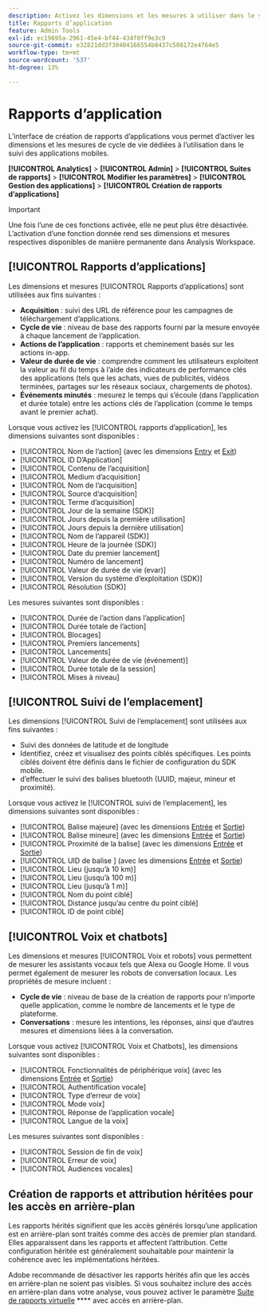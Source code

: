 ```yaml
---
description: Activez les dimensions et les mesures à utiliser dans le suivi des applications mobiles.
title: Rapports d’application
feature: Admin Tools
exl-id: ec19695a-2961-45e4-bf44-434f0ff9e3c9
source-git-commit: e32821dd3f30404166554b8437c508172e4764e5
workflow-type: tm+mt
source-wordcount: '537'
ht-degree: 13%

---
```


# Rapports d’application

L’interface de création de rapports d’applications vous permet d’activer les dimensions et les mesures de cycle de vie dédiées à l’utilisation dans le suivi des applications mobiles.

**[!UICONTROL Analytics]** > **[!UICONTROL Admin]** > **[!UICONTROL Suites de rapports]** > **[!UICONTROL Modifier les paramètres]** > **[!UICONTROL Gestion des applications]** > **[!UICONTROL Création de rapports d’applications]**

>[!IMPORTANT]
>
>Une fois l’une de ces fonctions activée, elle ne peut plus être désactivée. L’activation d’une fonction donnée rend ses dimensions et mesures respectives disponibles de manière permanente dans Analysis Workspace.

## [!UICONTROL Rapports d’applications]

Les dimensions et mesures [!UICONTROL Rapports d’applications] sont utilisées aux fins suivantes :

* **Acquisition** : suivi des URL de référence pour les campagnes de téléchargement d’applications.
* **Cycle de vie** : niveau de base des rapports fourni par la mesure envoyée à chaque lancement de l’application.
* **Actions de l’application** : rapports et cheminement basés sur les actions in-app.
* **Valeur de durée de vie** : comprendre comment les utilisateurs exploitent la valeur au fil du temps à l’aide des indicateurs de performance clés des applications (tels que les achats, vues de publicités, vidéos terminées, partages sur les réseaux sociaux, chargements de photos).
* **Événements minutés** : mesurez le temps qui s’écoule (dans l’application et durée totale) entre les actions clés de l’application (comme le temps avant le premier achat).

Lorsque vous activez les [!UICONTROL rapports d’application], les dimensions suivantes sont disponibles :

* [!UICONTROL Nom de l’action] (avec les dimensions [Entry](/help/components/dimensions/entry-dimensions.md) et [Exit](/help/components/dimensions/exit-dimensions.md))
* [!UICONTROL ID D’Application]
* [!UICONTROL Contenu de l’acquisition]
* [!UICONTROL Medium d’acquisition]
* [!UICONTROL Nom de l’acquisition]
* [!UICONTROL Source d’acquisition]
* [!UICONTROL Terme d’acquisition]
* [!UICONTROL Jour de la semaine (SDK)]
* [!UICONTROL Jours depuis la première utilisation]
* [!UICONTROL Jours depuis la dernière utilisation]
* [!UICONTROL Nom de l’appareil (SDK)]
* [!UICONTROL Heure de la journée (SDK)]
* [!UICONTROL Date du premier lancement]
* [!UICONTROL Numéro de lancement]
* [!UICONTROL Valeur de durée de vie (evar)]
* [!UICONTROL Version du système d’exploitation (SDK)]
* [!UICONTROL Résolution (SDK)]

Les mesures suivantes sont disponibles :

* [!UICONTROL Durée de l’action dans l’application]
* [!UICONTROL Durée totale de l’action]
* [!UICONTROL Blocages]
* [!UICONTROL Premiers lancements]
* [!UICONTROL Lancements]
* [!UICONTROL Valeur de durée de vie (événement)]
* [!UICONTROL Durée totale de la session]
* [!UICONTROL Mises à niveau]

## [!UICONTROL Suivi de l’emplacement]

Les dimensions [!UICONTROL Suivi de l’emplacement] sont utilisées aux fins suivantes :

* Suivi des données de latitude et de longitude
* Identifiez, créez et visualisez des points ciblés spécifiques. Les points ciblés doivent être définis dans le fichier de configuration du SDK mobile.
* d’effectuer le suivi des balises bluetooth (UUID, majeur, mineur et proximité).

Lorsque vous activez le [!UICONTROL suivi de l’emplacement], les dimensions suivantes sont disponibles :

* [!UICONTROL Balise majeure] (avec les dimensions [Entrée](/help/components/dimensions/entry-dimensions.md) et [Sortie](/help/components/dimensions/exit-dimensions.md))
* [!UICONTROL Balise mineure] (avec les dimensions [Entrée](/help/components/dimensions/entry-dimensions.md) et [Sortie](/help/components/dimensions/exit-dimensions.md))
* [!UICONTROL Proximité de la balise] (avec les dimensions [Entrée](/help/components/dimensions/entry-dimensions.md) et [Sortie](/help/components/dimensions/exit-dimensions.md))
* [!UICONTROL UID de balise ] (avec les dimensions [Entrée](/help/components/dimensions/entry-dimensions.md) et [Sortie](/help/components/dimensions/exit-dimensions.md))
* [!UICONTROL Lieu (jusqu’à 10 km)]
* [!UICONTROL Lieu (jusqu’à 100 m)]
* [!UICONTROL Lieu (jusqu’à 1 m)]
* [!UICONTROL Nom du point ciblé]
* [!UICONTROL Distance jusqu’au centre du point ciblé]
* [!UICONTROL ID de point ciblé]

## [!UICONTROL Voix et chatbots]

Les dimensions et mesures [!UICONTROL Voix et robots] vous permettent de mesurer les assistants vocaux tels que Alexa ou Google Home. Il vous permet également de mesurer les robots de conversation locaux. Les propriétés de mesure incluent :

* **Cycle de vie** : niveau de base de la création de rapports pour n’importe quelle application, comme le nombre de lancements et le type de plateforme.
* **Conversations** : mesure les intentions, les réponses, ainsi que d’autres mesures et dimensions liées à la conversation.

Lorsque vous activez [!UICONTROL Voix et Chatbots], les dimensions suivantes sont disponibles :

* [!UICONTROL Fonctionnalités de périphérique voix] (avec les dimensions [Entrée](/help/components/dimensions/entry-dimensions.md) et [Sortie](/help/components/dimensions/exit-dimensions.md))
* [!UICONTROL Authentification vocale]
* [!UICONTROL Type d’erreur de voix]
* [!UICONTROL Mode voix]
* [!UICONTROL Réponse de l’application vocale]
* [!UICONTROL Langue de la voix]

Les mesures suivantes sont disponibles :

* [!UICONTROL Session de fin de voix]
* [!UICONTROL Erreur de voix]
* [!UICONTROL Audiences vocales]

## Création de rapports et attribution héritées pour les accès en arrière-plan

Les rapports hérités signifient que les accès générés lorsqu’une application est en arrière-plan sont traités comme des accès de premier plan standard. Elles apparaissent dans les rapports et affectent l’attribution. Cette configuration héritée est généralement souhaitable pour maintenir la cohérence avec les implémentations héritées.

Adobe recommande de désactiver les rapports hérités afin que les accès en arrière-plan ne soient pas visibles. Si vous souhaitez inclure des accès en arrière-plan dans votre analyse, vous pouvez activer le paramètre [Suite de rapports virtuelle](/help/components/vrs/vrs-about.md) **** avec accès en arrière-plan.

